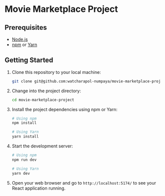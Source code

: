 # Movie Marketplace Project

## Prerequisites

- [Node.js](https://nodejs.org/)
- [npm](https://www.npmjs.com/) or [Yarn](https://yarnpkg.com/)

## Getting Started

1. Clone this repository to your local machine:

   ```bash
   git clone git@github.com:watcharapol-numpaya/movie-marketplace-project.git
   ```

2. Change into the project directory:

   ```bash
   cd movie-marketplace-project
   ```

3. Install the project dependencies using npm or Yarn:

   ```bash
   # Using npm
   npm install

   # Using Yarn
   yarn install
   ```

4. Start the development server:

   ```bash
   # Using npm
   npm run dev

   # Using Yarn
   yarn dev
   ```

5. Open your web browser and go to `http://localhost:5174/` to see your React application running.